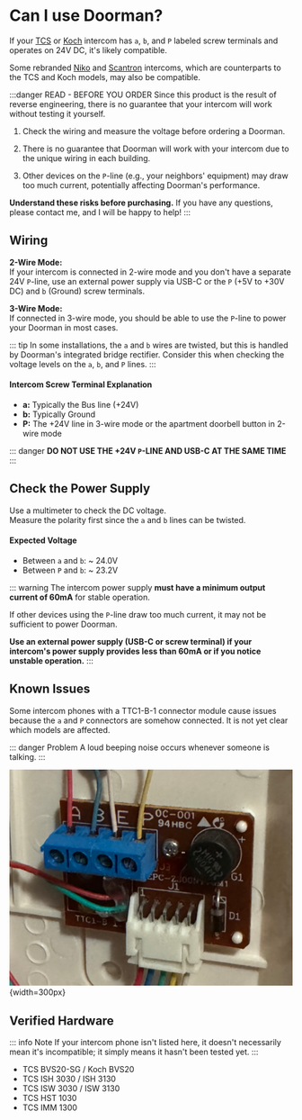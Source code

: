 # Can I use Doorman?
If your [TCS](https://www.tcsag.de/) or [Koch](https://www.kochag.ch/) intercom has `a`, `b`, and `P` labeled screw terminals and operates on 24V DC, it's likely compatible.

Some rebranded [Niko](https://www.niko.eu/) and [Scantron](https://scantron.dk/) intercoms, which are counterparts to the TCS and Koch models, may also be compatible.

:::danger READ - BEFORE YOU ORDER
Since this product is the result of reverse engineering, there is no guarantee that your intercom will work without testing it yourself.

1. Check the wiring and measure the voltage before ordering a Doorman.

2. There is no guarantee that Doorman will work with your intercom due to the unique wiring in each building.

3. Other devices on the `P`-line (e.g., your neighbors' equipment) may draw too much current, potentially affecting Doorman's performance.

**Understand these risks before purchasing.** If you have any questions, please contact me, and I will be happy to help!
:::

## Wiring
**2-Wire Mode:**\
If your intercom is connected in 2-wire mode and you don't have a separate 24V `P`-line, use an external power supply via USB-C or the `P` (+5V to +30V DC) and `b` (Ground) screw terminals.

**3-Wire Mode:**\
If connected in 3-wire mode, you should be able to use the `P`-line to power your Doorman in most cases.

::: tip
In some installations, the `a` and `b` wires are twisted, but this is handled by Doorman's integrated bridge rectifier. Consider this when checking the voltage levels on the `a`, `b`, and `P` lines.
:::

#### Intercom Screw Terminal Explanation
- **a:** Typically the Bus line (+24V)
- **b:** Typically Ground
- **P:** The +24V line in 3-wire mode or the apartment doorbell button in 2-wire mode

::: danger
**DO NOT USE THE +24V `P`-LINE AND USB-C AT THE SAME TIME**
:::

## Check the Power Supply
Use a multimeter to check the DC voltage.\
Measure the polarity first since the `a` and `b` lines can be twisted.

#### Expected Voltage
- Between `a` and `b`: ~ 24.0V
- Between `P` and `b`: ~ 23.2V


::: warning
The intercom power supply **must have a minimum output current of 60mA** for stable operation.

If other devices using the `P`-line draw too much current, it may not be sufficient to power Doorman.

**Use an external power supply (USB-C or screw terminal) if your intercom's power supply provides less than 60mA or if you notice unstable operation.** 
:::

## Known Issues

Some intercom phones with a TTC1-B-1 connector module cause issues because the `a` and `P` connectors are somehow connected. It is not yet clear which models are affected.

::: danger Problem
A loud beeping noise occurs whenever someone is talking.
:::

![ttc1-b-1-module](./images/incompatible-ttc1-b-1.png){width=300px}



## Verified Hardware

::: info Note
If your intercom phone isn't listed here, it doesn't necessarily mean it's incompatible; it simply means it hasn't been tested yet.
:::

- TCS BVS20-SG / Koch BVS20
- TCS ISH 3030 / ISH 3130
- TCS ISW 3030 / ISW 3130
- TCS HST 1030
- TCS IMM 1300